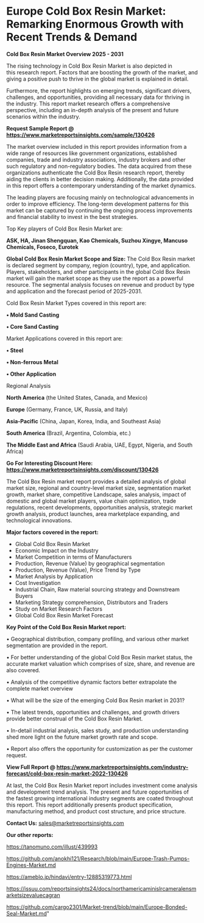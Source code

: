 # Europe Cold Box Resin Market: Remarking Enormous Growth with Recent Trends & Demand

<Strong> Cold Box Resin Market Overview 2025 - 2031</strong>

The rising technology in Cold Box Resin Market is also depicted in this research report. Factors that are boosting the growth of the market, and giving a positive push to thrive in the global market is explained in detail.

Furthermore, the report highlights on emerging trends, significant drivers, challenges, and opportunities, providing all necessary data for thriving in the industry. This report market research offers a comprehensive perspective, including an in-depth analysis of the present and future scenarios within the industry.

<strong>Request Sample Report @ <a href=https://www.marketreportsinsights.com/sample/130426>https://www.marketreportsinsights.com/sample/130426</a></strong>

The market overview included in this report provides information from a wide range of resources like government organizations, established companies, trade and industry associations, industry brokers and other such regulatory and non-regulatory bodies. The data acquired from these organizations authenticate the Cold Box Resin research report, thereby aiding the clients in better decision making. Additionally, the data provided in this report offers a contemporary understanding of the market dynamics.

The leading players are focusing mainly on technological advancements in order to improve efficiency. The long-term development patterns for this market can be captured by continuing the ongoing process improvements and financial stability to invest in the best strategies.

Top Key players of Cold Box Resin Market are:

<strong>ASK, HA, Jinan Shengquan, Kao Chemicals, Suzhou Xingye, Mancuso Chemicals, Foseco, Eurotek</strong>

<strong><b>Global Cold Box Resin Market Scope and Size:</b></strong>
The Cold Box Resin market is declared segment by company, region (country), type, and application. Players, stakeholders, and other participants in the global Cold Box Resin market will gain the market scope as they use the report as a powerful resource. The segmental analysis focuses on revenue and product by type and application and the forecast period of 2025-2031.

Cold Box Resin Market Types covered in this report are:

<strong>• Mold Sand Casting

• Core Sand Casting</strong>

Market Applications covered in this report are:

<strong>• Steel

• Non-ferrous Metal

• Other Application</strong> 

Regional Analysis

<strong>North America</strong> (the United States, Canada, and Mexico)

<strong>Europe</strong> (Germany, France, UK, Russia, and Italy)

<strong>Asia-Pacific</strong> (China, Japan, Korea, India, and Southeast Asia)

<strong>South America</strong> (Brazil, Argentina, Colombia, etc.)

<strong>The Middle East and Africa</strong> (Saudi Arabia, UAE, Egypt, Nigeria, and South Africa)

<strong>Go For Interesting Discount Here: <a href=https://www.marketreportsinsights.com/discount/130426>https://www.marketreportsinsights.com/discount/130426</a></strong>

The Cold Box Resin market report provides a detailed analysis of global market size, regional and country-level market size, segmentation market growth, market share, competitive Landscape, sales analysis, impact of domestic and global market players, value chain optimization, trade regulations, recent developments, opportunities analysis, strategic market growth analysis, product launches, area marketplace expanding, and technological innovations.

<strong><b>Major factors covered in the report:</b></strong>
<ul>
  <li>Global Cold Box Resin Market </li>
  <li>Economic Impact on the Industry</li>
  <li>Market Competition in terms of Manufacturers</li>
  <li>Production, Revenue (Value) by geographical segmentation</li>
  <li>Production, Revenue (Value), Price Trend by Type</li>
  <li>Market Analysis by Application</li>
  <li>Cost Investigation</li>
  <li>Industrial Chain, Raw material sourcing strategy and Downstream Buyers</li>
  <li>Marketing Strategy comprehension, Distributors and Traders</li>
  <li>Study on Market Research Factors</li>
  <li>Global Cold Box Resin Market Forecast</li>
</ul>

<strong><b>Key Point of the Cold Box Resin Market report:</b></strong>

• Geographical distribution, company profiling, and various other market segmentation are provided in the report.

• For better understanding of the global Cold Box Resin market status, the accurate market valuation which comprises of size, share, and revenue are also covered.

• Analysis of the competitive dynamic factors better extrapolate the complete market overview

• What will be the size of the emerging Cold Box Resin market in 2031?

• The latest trends, opportunities and challenges, and growth drivers provide better construal of the Cold Box Resin Market.

• In-detail industrial analysis, sales study, and production understanding shed more light on the future market growth rate and scope.

• Report also offers the opportunity for customization as per the customer request.

<strong><b>View Full Report @ <a href=https://www.marketreportsinsights.com/industry-forecast/cold-box-resin-market-2022-130426>https://www.marketreportsinsights.com/industry-forecast/cold-box-resin-market-2022-130426</a></b></strong>


At last, the Cold Box Resin Market report includes investment come analysis and development trend analysis. The present and future opportunities of the fastest growing international industry segments are coated throughout this report. This report additionally presents product specification, manufacturing method, and product cost structure, and price structure.

<strong>Contact Us:</strong>
sales@marketreportsinsights.com

<strong>Our other reports:</strong>

<a href=https://tanomuno.com/illust/439993>https://tanomuno.com/illust/439993</a>

<a href=https://github.com/anokhi121/Research/blob/main/Europe-Trash-Pumps-Engines-Market.md>https://github.com/anokhi121/Research/blob/main/Europe-Trash-Pumps-Engines-Market.md</a>

<a href=https://ameblo.jp/hindavi/entry-12885319773.html>https://ameblo.jp/hindavi/entry-12885319773.html</a>

<a href=https://issuu.com/reportsinsights24/docs/northamericaminislrcameralensmarketsizevaluecagran>https://issuu.com/reportsinsights24/docs/northamericaminislrcameralensmarketsizevaluecagran</a>

<a href=https://github.com/cargo2301/Market-trend/blob/main/Europe-Bonded-Seal-Market.md>https://github.com/cargo2301/Market-trend/blob/main/Europe-Bonded-Seal-Market.md</a>"

